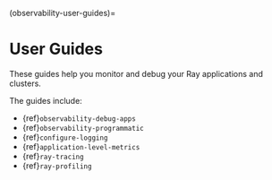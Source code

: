 (observability-user-guides)=

# User Guides

These guides help you monitor and debug your Ray applications and clusters.

The guides include:
* {ref}`observability-debug-apps`
* {ref}`observability-programmatic`
* {ref}`configure-logging`
* {ref}`application-level-metrics`
* {ref}`ray-tracing`
* {ref}`ray-profiling`